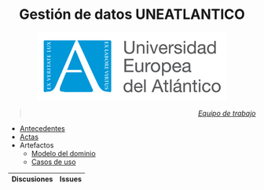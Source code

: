 <div align="center">

# Gestión de datos UNEATLANTICO
![](images/logo.png)

</div>

<div align=right>

> [*Equipo de trabajo*](documentos/equipo.md)

</div>

- [Antecedentes](documentos/antecedentes.md)
- [Actas](documentos/actas/README.md)
- Artefactos
  - [Modelo del dominio](documentos/MdD/README.md)
  - [Casos de uso](documentos/CdU/README.md)

<div align=center>

|Discusiones|Issues|
|-|-|

</div>